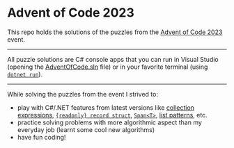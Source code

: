 # Advent of Code 2023

This repo holds the solutions of the puzzles from the [Advent of Code 2023](https://adventofcode.com/2023) event.

---

All puzzle solutions are C# console apps that you can run in Visual Studio (opening the [AdventOfCode.sln](https://github.com/vladislav-karamfilov/Advent-of-Code-2023/blob/main/AdventOfCode2023.sln) file) or in your favorite terminal (using [`dotnet run`](https://learn.microsoft.com/en-us/dotnet/core/tools/dotnet-run)).

---

While solving the puzzles from the event I strived to:
- play with C#/.NET features from latest versions like [collection expressions](https://learn.microsoft.com/en-us/dotnet/csharp/language-reference/operators/collection-expressions), [`{readonly} record struct`](https://learn.microsoft.com/en-us/dotnet/csharp/language-reference/builtin-types/record), [`Span<T>`](https://learn.microsoft.com/en-us/dotnet/api/system.span-1?view=net-8.0), [list patterns](https://learn.microsoft.com/en-us/dotnet/csharp/language-reference/operators/patterns#list-patterns), etc.
- practice solving problems with more algorithmic aspect than my everyday job (learnt some cool new algorithms)
- have fun coding!
